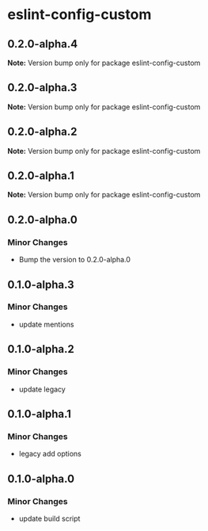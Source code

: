 # eslint-config-custom

## 0.2.0-alpha.4

**Note:** Version bump only for package eslint-config-custom

## 0.2.0-alpha.3

**Note:** Version bump only for package eslint-config-custom

## 0.2.0-alpha.2

**Note:** Version bump only for package eslint-config-custom

## 0.2.0-alpha.1

**Note:** Version bump only for package eslint-config-custom

## 0.2.0-alpha.0

### Minor Changes

- Bump the version to 0.2.0-alpha.0

## 0.1.0-alpha.3

### Minor Changes

- update mentions

## 0.1.0-alpha.2

### Minor Changes

- update legacy

## 0.1.0-alpha.1

### Minor Changes

- legacy add options

## 0.1.0-alpha.0

### Minor Changes

- update build script
